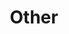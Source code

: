 ---
title: "Other"
description: "Other"
draft: false
images: []
menu:
  docs:
    parent: "tools"
weight: 200
toc: false
---